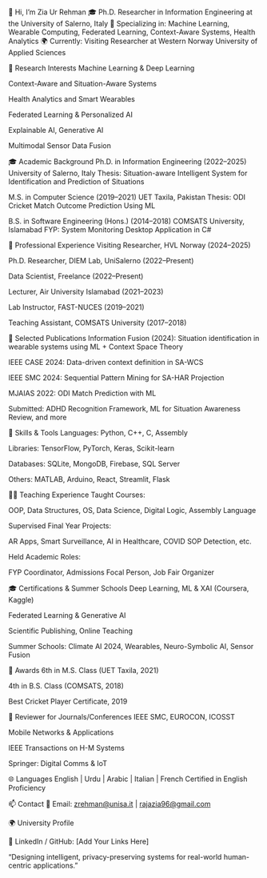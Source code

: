 👋 Hi, I’m Zia Ur Rehman
🎓 Ph.D. Researcher in Information Engineering at the University of Salerno, Italy
🔬 Specializing in: Machine Learning, Wearable Computing, Federated Learning, Context-Aware Systems, Health Analytics
🌍 Currently: Visiting Researcher at Western Norway University of Applied Sciences

🧠 Research Interests
Machine Learning & Deep Learning

Context-Aware and Situation-Aware Systems

Health Analytics and Smart Wearables

Federated Learning & Personalized AI

Explainable AI, Generative AI

Multimodal Sensor Data Fusion

🎓 Academic Background
Ph.D. in Information Engineering (2022–2025)
University of Salerno, Italy
Thesis: Situation-aware Intelligent System for Identification and Prediction of Situations

M.S. in Computer Science (2019–2021)
UET Taxila, Pakistan
Thesis: ODI Cricket Match Outcome Prediction Using ML

B.S. in Software Engineering (Hons.) (2014–2018)
COMSATS University, Islamabad
FYP: System Monitoring Desktop Application in C#

💼 Professional Experience
Visiting Researcher, HVL Norway (2024–2025)

Ph.D. Researcher, DIEM Lab, UniSalerno (2022–Present)

Data Scientist, Freelance (2022–Present)

Lecturer, Air University Islamabad (2021–2023)

Lab Instructor, FAST-NUCES (2019–2021)

Teaching Assistant, COMSATS University (2017–2018)

🧾 Selected Publications
Information Fusion (2024): Situation identification in wearable systems using ML + Context Space Theory

IEEE CASE 2024: Data-driven context definition in SA-WCS

IEEE SMC 2024: Sequential Pattern Mining for SA-HAR Projection

MJAIAS 2022: ODI Match Prediction with ML

Submitted: ADHD Recognition Framework, ML for Situation Awareness Review, and more

🧰 Skills & Tools
Languages: Python, C++, C, Assembly

Libraries: TensorFlow, PyTorch, Keras, Scikit-learn

Databases: SQLite, MongoDB, Firebase, SQL Server

Others: MATLAB, Arduino, React, Streamlit, Flask

👨‍🏫 Teaching Experience
Taught Courses:

OOP, Data Structures, OS, Data Science, Digital Logic, Assembly Language

Supervised Final Year Projects:

AR Apps, Smart Surveillance, AI in Healthcare, COVID SOP Detection, etc.

Held Academic Roles:

FYP Coordinator, Admissions Focal Person, Job Fair Organizer

🎓 Certifications & Summer Schools
Deep Learning, ML & XAI (Coursera, Kaggle)

Federated Learning & Generative AI

Scientific Publishing, Online Teaching

Summer Schools: Climate AI 2024, Wearables, Neuro-Symbolic AI, Sensor Fusion

🏅 Awards
6th in M.S. Class (UET Taxila, 2021)

4th in B.S. Class (COMSATS, 2018)

Best Cricket Player Certificate, 2019

🧪 Reviewer for Journals/Conferences
IEEE SMC, EUROCON, ICOSST

Mobile Networks & Applications

IEEE Transactions on H-M Systems

Springer: Digital Comms & IoT

🌐 Languages
English | Urdu | Arabic | Italian | French
Certified in English Proficiency

📫 Contact
📧 Email: zrehman@unisa.it | rajazia96@gmail.com

🌍 University Profile

💼 LinkedIn / GitHub: [Add Your Links Here]

“Designing intelligent, privacy-preserving systems for real-world human-centric applications.”

